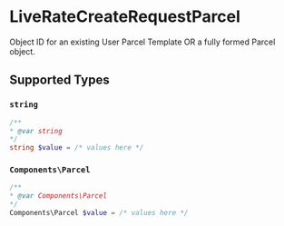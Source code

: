 # LiveRateCreateRequestParcel

Object ID for an existing User Parcel Template OR a fully formed Parcel object.


## Supported Types

### `string`

```php
/**
* @var string
*/
string $value = /* values here */
```

### `Components\Parcel`

```php
/**
* @var Components\Parcel
*/
Components\Parcel $value = /* values here */
```

